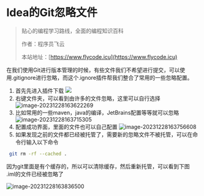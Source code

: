 # Idea的Git忽略文件

> 贴心的编程学习路线，全面的编程知识百科
>
> 作者：程序员飞云
>
> 本站地址：[https://www.flycode.icu](https://www.flycode.icu)



在我们使用Git进行版本管理的时候，有些文件我们不希望进行提交，可以使用.gitignore进行忽略，而这个.ignore插件帮我们整合了常用的一些忽略配置。

1. 首先先进入插件下载
![](http://cdn.flycode.icu/codeCenterImg/202312281634201.png)
2. 右键文件夹，可以看到由许多的文件忽略，这里可以自行选择
![image-20231228163622269](http://cdn.flycode.icu/codeCenterImg/202312281636372.png)
3. 比如常用的一些maven，java的编译，JetBrains配置等等就可以忽略
![image-20231228163715305](http://cdn.flycode.icu/codeCenterImg/202312281637382.png)
4. 配置成功界面，里面的文件也可以自己配置
![image-20231228163756608](http://cdn.flycode.icu/codeCenterImg/202312281637668.png)
5. 如果发现之前的文件都已经被托管了，需要新的忽略文件不被托管，可以在命令行输入以下命令
```sh
 git rm -rf --cached .
```

因为git里面是有个缓存的，所以可以清除缓存，然后重新托管，可以看到下图 .iml的文件已经被忽略了

![image-20231228163836500](http://cdn.flycode.icu/codeCenterImg/202312281638566.png)

